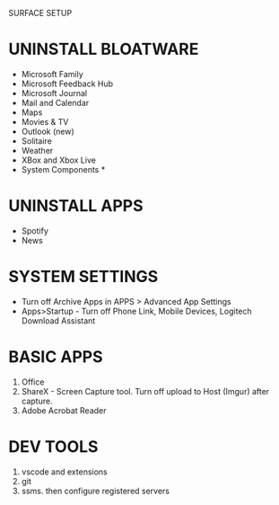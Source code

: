 SURFACE SETUP

# UNINSTALL BLOATWARE
* Microsoft Family
* Microsoft Feedback Hub
* Microsoft Journal
* Mail and Calendar
* Maps
* Movies & TV
* Outlook (new)
* Solitaire
* Weather
* XBox and Xbox Live
* System Components
	* 

# UNINSTALL APPS
* Spotify
* News



# SYSTEM SETTINGS
* Turn off Archive Apps in APPS > Advanced App Settings
* Apps>Startup - Turn off Phone Link, Mobile Devices, Logitech Download Assistant

# BASIC APPS

1. Office
2. ShareX - Screen Capture tool. Turn off upload to Host (Imgur) after capture.
2. Adobe Acrobat Reader

# DEV TOOLS
1. vscode and extensions
2. git
3. ssms.  then configure registered servers

